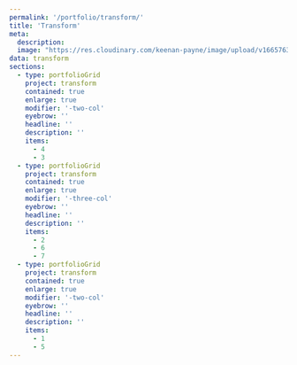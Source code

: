 ```yaml
---
permalink: '/portfolio/transform/'
title: 'Transform'
meta: 
  description: 
  image: "https://res.cloudinary.com/keenan-payne/image/upload/v1665763707/portfolio/transform/cover_yrt6ni.png"
data: transform
sections: 
  - type: portfolioGrid
    project: transform
    contained: true
    enlarge: true
    modifier: '-two-col'
    eyebrow: ''
    headline: ''
    description: ''
    items: 
      - 4
      - 3
  - type: portfolioGrid
    project: transform
    contained: true
    enlarge: true
    modifier: '-three-col'
    eyebrow: ''
    headline: ''
    description: ''
    items: 
      - 2
      - 6
      - 7
  - type: portfolioGrid
    project: transform
    contained: true
    enlarge: true
    modifier: '-two-col'
    eyebrow: ''
    headline: ''
    description: ''
    items: 
      - 1
      - 5
---
```

